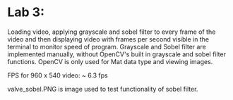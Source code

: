 # Lab 3:

Loading video, applying grayscale and sobel filter to every frame of the video and then displaying video with frames per second visible in the terminal to monitor speed of program. Grayscale and Sobel filter are implemented manually, without OpenCV's built in grayscale and sobel filter functions. OpenCV is only used for Mat data type and viewing images.

FPS for 960 x 540 video: ~ 6.3 fps

valve_sobel.PNG is image used to test functionality of sobel filter. 
